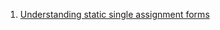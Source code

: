  1. [Understanding static single assignment forms](https://blog.yossarian.net/2020/10/23/Understanding-static-single-assignment-forms)
